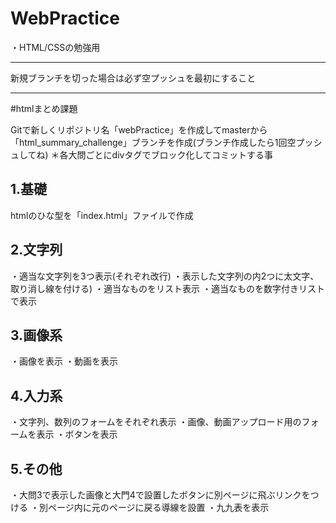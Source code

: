 # WebPractice
・HTML/CSSの勉強用
***
新規ブランチを切った場合は必ず空プッシュを最初にすること
***
#htmlまとめ課題

Gitで新しくリポジトリ名「webPractice」を作成してmasterから「html_summary_challenge」ブランチを作成(ブランチ作成したら1回空プッシュしてね)
＊各大問ごとにdivタグでブロック化してコミットする事

## 1.基礎
htmlのひな型を「index.html」ファイルで作成

## 2.文字列
・適当な文字列を3つ表示(それぞれ改行)
・表示した文字列の内2つに太文字、取り消し線を付ける)
・適当なものをリスト表示
・適当なものを数字付きリストで表示

## 3.画像系
・画像を表示
・動画を表示

## 4.入力系
・文字列、数列のフォームをそれぞれ表示
・画像、動画アップロード用のフォームを表示
・ボタンを表示

## 5.その他
・大問3で表示した画像と大門4で設置したボタンに別ページに飛ぶリンクをつける
・別ページ内に元のページに戻る導線を設置
・九九表を表示 
